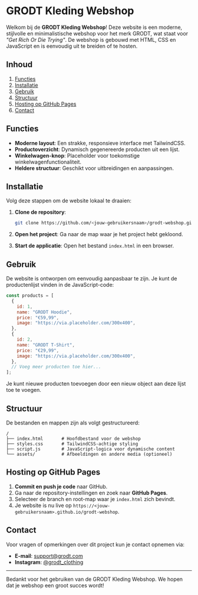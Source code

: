 # GRODT Kleding Webshop

Welkom bij de **GRODT Kleding Webshop**! Deze website is een moderne, stijlvolle en minimalistische webshop voor het merk GRODT, wat staat voor *"Get Rich Or Die Trying"*. De webshop is gebouwd met HTML, CSS en JavaScript en is eenvoudig uit te breiden of te hosten.

## Inhoud
1. [Functies](#functies)
2. [Installatie](#installatie)
3. [Gebruik](#gebruik)
4. [Structuur](#structuur)
5. [Hosting op GitHub Pages](#hosting-op-github-pages)
6. [Contact](#contact)

## Functies
- **Moderne layout**: Een strakke, responsieve interface met TailwindCSS.
- **Productoverzicht**: Dynamisch gegenereerde producten uit een lijst.
- **Winkelwagen-knop**: Placeholder voor toekomstige winkelwagenfunctionaliteit.
- **Heldere structuur**: Geschikt voor uitbreidingen en aanpassingen.

## Installatie

Volg deze stappen om de website lokaal te draaien:

1. **Clone de repository**:
   ```bash
   git clone https://github.com/<jouw-gebruikersnaam>/grodt-webshop.git
   ```

2. **Open het project**:
   Ga naar de map waar je het project hebt gekloond.

3. **Start de applicatie**:
   Open het bestand `index.html` in een browser.

## Gebruik

De website is ontworpen om eenvoudig aanpasbaar te zijn. Je kunt de productenlijst vinden in de JavaScript-code:
```javascript
const products = [
  {
    id: 1,
    name: "GRODT Hoodie",
    price: "€59,99",
    image: "https://via.placeholder.com/300x400",
  },
  {
    id: 2,
    name: "GRODT T-Shirt",
    price: "€29,99",
    image: "https://via.placeholder.com/300x400",
  },
  // Voeg meer producten toe hier...
];
```
Je kunt nieuwe producten toevoegen door een nieuw object aan deze lijst toe te voegen.

## Structuur

De bestanden en mappen zijn als volgt gestructureerd:
```
/
├── index.html       # Hoofdbestand voor de webshop
├── styles.css       # TailwindCSS-achtige styling
├── script.js        # JavaScript-logica voor dynamische content
└── assets/          # Afbeeldingen en andere media (optioneel)
```

## Hosting op GitHub Pages

1. **Commit en push je code** naar GitHub.
2. Ga naar de repository-instellingen en zoek naar **GitHub Pages**.
3. Selecteer de branch en root-map waar je `index.html` zich bevindt.
4. Je website is nu live op `https://<jouw-gebruikersnaam>.github.io/grodt-webshop`.

## Contact

Voor vragen of opmerkingen over dit project kun je contact opnemen via:
- **E-mail**: support@grodt.com
- **Instagram**: [@grodt_clothing](https://instagram.com/grodt_clothing)

---

Bedankt voor het gebruiken van de GRODT Kleding Webshop. We hopen dat je webshop een groot succes wordt!

